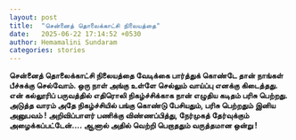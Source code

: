 ```yaml
---
layout: post
title:  "சென்னைத் தொலைக்காட்சி நிலையத்தை"
date:   2025-06-22 17:14:52 +0530
author: Hemamalini Sundaram
categories: stories
---
```


**சென்னைத் தொலைக்காட்சி நிலையத்தை வேடிக்கை பார்த்துக் கொண்டே தான் நாங்கள் பீச்சுக்கு
செல்வோம். ஒரு நாள் அங்கு உள்ளே செல்லும் வாய்ப்பு எனக்கு கிடைத்தது. என் கல்லூரிப்
பருவத்தில் எதிரொலி நிகழ்ச்சிக்காக நான் எழுதிய கடிதம் பரிசு பெற்றது. அடுத்த வாரம்
அதே நிகழ்ச்சியில் பங்கு கொண்டு பேசியதும், பரிசு பெற்றதும் இனிய அனுபவம் !
அறிவிப்பாளர் பணிக்கு விண்ணப்பித்து, நேர்முகத் தேர்வுக்கும் அழைக்கப்பட்டேன்\.... ஆனால்
அதில் வெற்றி பெறாததும் வருத்தமான ஒன்று !**
